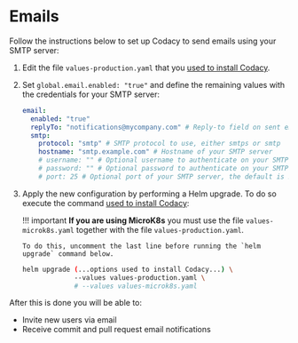 # Emails

Follow the instructions below to set up Codacy to send emails using your SMTP server:

1.  Edit the file `values-production.yaml` that you [used to install Codacy](../../index.md#helm-upgrade).

2.  Set `global.email.enabled: "true"` and define the remaining values with the credentials for your SMTP server:

    ```yaml
    email:
      enabled: "true"
      replyTo: "notifications@mycompany.com" # Reply-to field on sent emails
      smtp:
        protocol: "smtp" # SMTP protocol to use, either smtps or smtp
        hostname: "smtp.example.com" # Hostname of your SMTP server
        # username: "" # Optional username to authenticate on your SMTP server
        # password: "" # Optional password to authenticate on your SMTP server
        # port: 25 # Optional port of your SMTP server, the default is 25
    ```

3.  Apply the new configuration by performing a Helm upgrade. To do so execute the command [used to install Codacy](../../index.md#helm-upgrade):

    !!! important
        **If you are using MicroK8s** you must use the file `values-microk8s.yaml` together with the file `values-production.yaml`.
        
        To do this, uncomment the last line before running the `helm upgrade` command below.

    ```bash
    helm upgrade (...options used to install Codacy...) \
                 --values values-production.yaml \
                 # --values values-microk8s.yaml
    ```

After this is done you will be able to:

-   Invite new users via email
-   Receive commit and pull request email notifications
